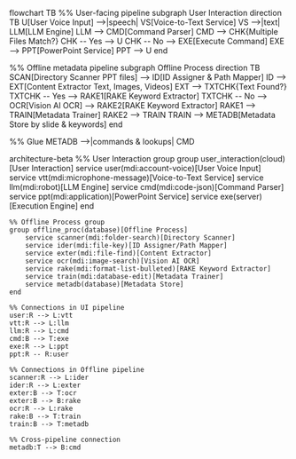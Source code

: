 flowchart TB
  %% User-facing pipeline
  subgraph User Interaction
    direction TB
    U[User Voice Input] -->|speech| VS[Voice-to-Text Service]
    VS -->|text| LLM[LLM Engine]
    LLM --> CMD[Command Parser]
    CMD --> CHK{Multiple Files Match?}
    CHK -- Yes --> U
    CHK -- No --> EXE[Execute Command]
    EXE --> PPT[PowerPoint Service]
    PPT --> U
  end

  %% Offline metadata pipeline
  subgraph Offline Process
    direction TB
    SCAN[Directory Scanner PPT files] --> ID[ID Assigner & Path Mapper]
    ID --> EXT[Content Extractor Text, Images, Videos]
    EXT --> TXTCHK{Text Found?}
    TXTCHK -- Yes --> RAKE1[RAKE Keyword Extractor]
    TXTCHK -- No --> OCR[Vision AI OCR] --> RAKE2[RAKE Keyword Extractor]
    RAKE1 --> TRAIN[Metadata Trainer]
    RAKE2 --> TRAIN
    TRAIN --> METADB[Metadata Store by slide & keywords]
  end

  %% Glue
  METADB -->|commands & lookups| CMD



  architecture-beta
    %% User Interaction group
    group user_interaction(cloud)[User Interaction]
        service user(mdi:account-voice)[User Voice Input]
        service vtt(mdi:microphone-message)[Voice-to-Text Service]
        service llm(mdi:robot)[LLM Engine]
        service cmd(mdi:code-json)[Command Parser]
        service ppt(mdi:application)[PowerPoint Service]
        service exe(server)[Execution Engine]
    end

    %% Offline Process group
    group offline_proc(database)[Offline Process]
        service scanner(mdi:folder-search)[Directory Scanner]
        service ider(mdi:file-key)[ID Assigner/Path Mapper]
        service exter(mdi:file-find)[Content Extractor]
        service ocr(mdi:image-search)[Vision AI OCR]
        service rake(mdi:format-list-bulleted)[RAKE Keyword Extractor]
        service train(mdi:database-edit)[Metadata Trainer]
        service metadb(database)[Metadata Store]
    end

    %% Connections in UI pipeline
    user:R --> L:vtt
    vtt:R --> L:llm
    llm:R --> L:cmd
    cmd:B --> T:exe
    exe:R --> L:ppt
    ppt:R -- R:user

    %% Connections in Offline pipeline
    scanner:R --> L:ider
    ider:R --> L:exter
    exter:B --> T:ocr
    exter:B --> B:rake
    ocr:R --> L:rake
    rake:B --> T:train
    train:B --> T:metadb

    %% Cross-pipeline connection
    metadb:T --> B:cmd
